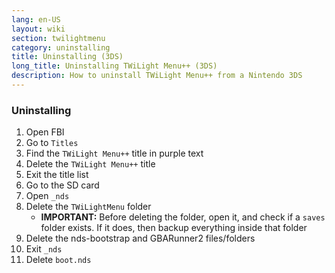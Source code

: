 ```yaml
---
lang: en-US
layout: wiki
section: twilightmenu
category: uninstalling
title: Uninstalling (3DS)
long_title: Uninstalling TWiLight Menu++ (3DS)
description: How to uninstall TWiLight Menu++ from a Nintendo 3DS
---
```


### Uninstalling
1. Open FBI
1. Go to `Titles`
1. Find the `TWiLight Menu++` title in purple text
1. Delete the `TWiLight Menu++` title
1. Exit the title list
1. Go to the SD card
1. Open `_nds`
1. Delete the `TWiLightMenu` folder
    - **IMPORTANT:** Before deleting the folder, open it, and check if a `saves` folder exists. If it does, then backup everything inside that folder
1. Delete the nds-bootstrap and GBARunner2 files/folders
1. Exit `_nds`
1. Delete `boot.nds`
